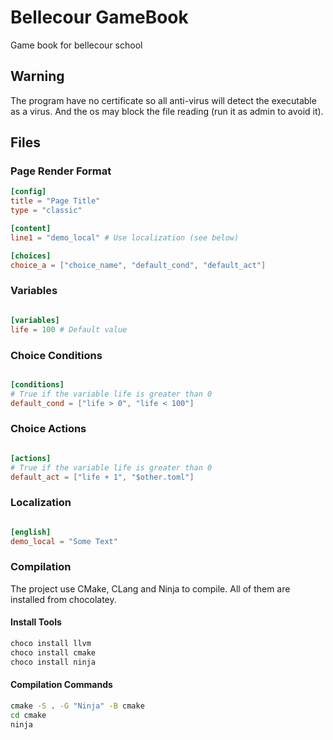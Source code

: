 # Bellecour GameBook

Game book for bellecour school

## Warning
The program have no certificate so all anti-virus will detect the executable as a virus.
And the os may block the file reading (run it as admin to avoid it).

## Files

### Page Render Format

```toml
[config]
title = "Page Title"
type = "classic"

[content]
line1 = "demo_local" # Use localization (see below)

[choices]
choice_a = ["choice_name", "default_cond", "default_act"]

```

### Variables

```toml

[variables]
life = 100 # Default value

```

### Choice Conditions

```toml

[conditions]
# True if the variable life is greater than 0
default_cond = ["life > 0", "life < 100"]

```

### Choice Actions

```toml

[actions]
# True if the variable life is greater than 0
default_act = ["life + 1", "$other.toml"]

```

### Localization

```toml

[english]
demo_local = "Some Text"

```

### Compilation
The project use CMake, CLang and Ninja to compile.
All of them are installed from chocolatey.

#### Install Tools
```bat
choco install llvm
choco install cmake
choco install ninja
```

#### Compilation Commands

```bat
cmake -S . -G "Ninja" -B cmake
cd cmake
ninja
```
